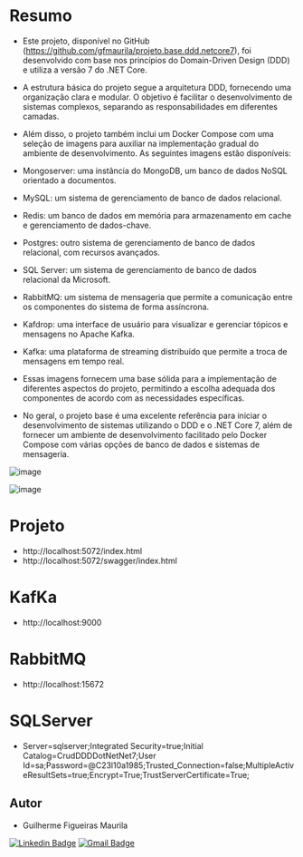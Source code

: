 # Resumo  
- Este projeto, disponível no GitHub (https://github.com/gfmaurila/projeto.base.ddd.netcore7), foi desenvolvido com base nos princípios do Domain-Driven Design (DDD) e utiliza a versão 7 do .NET Core.
- A estrutura básica do projeto segue a arquitetura DDD, fornecendo uma organização clara e modular. O objetivo é facilitar o desenvolvimento de sistemas complexos, separando as responsabilidades em diferentes camadas.
- Além disso, o projeto também inclui um Docker Compose com uma seleção de imagens para auxiliar na implementação gradual do ambiente de desenvolvimento. As seguintes imagens estão disponíveis:


- Mongoserver: uma instância do MongoDB, um banco de dados NoSQL orientado a documentos.
- MySQL: um sistema de gerenciamento de banco de dados relacional.
- Redis: um banco de dados em memória para armazenamento em cache e gerenciamento de dados-chave.
- Postgres: outro sistema de gerenciamento de banco de dados relacional, com recursos avançados.
- SQL Server: um sistema de gerenciamento de banco de dados relacional da Microsoft.
- RabbitMQ: um sistema de mensageria que permite a comunicação entre os componentes do sistema de forma assíncrona.
- Kafdrop: uma interface de usuário para visualizar e gerenciar tópicos e mensagens no Apache Kafka.
- Kafka: uma plataforma de streaming distribuído que permite a troca de mensagens em tempo real.
- Essas imagens fornecem uma base sólida para a implementação de diferentes aspectos do projeto, permitindo a escolha adequada dos componentes de acordo com as necessidades específicas.

- No geral, o projeto base é uma excelente referência para iniciar o desenvolvimento de sistemas utilizando o DDD e o .NET Core 7, além de fornecer um ambiente de desenvolvimento facilitado pelo Docker Compose com várias opções de banco de dados e sistemas de mensageria.


![image](https://github.com/gfmaurila/projeto.base.ddd.netcore7/assets/5544035/241fb1b1-3d86-4bf1-b531-a2c5a502a366)


![image](https://github.com/gfmaurila/projeto.base.ddd.netcore7/assets/5544035/27b06b21-e96f-4c61-92b2-dcbd96225b44)


# Projeto 
- http://localhost:5072/index.html
- http://localhost:5072/swagger/index.html

# KafKa
- http://localhost:9000

# RabbitMQ
- http://localhost:15672

# SQLServer
- Server=sqlserver;Integrated Security=true;Initial Catalog=CrudDDDDotNetNet7;User Id=sa;Password=@C23l10a1985;Trusted_Connection=false;MultipleActiveResultSets=true;Encrypt=True;TrustServerCertificate=True;





## Autor

- Guilherme Figueiras Maurila
 
[![Linkedin Badge](https://img.shields.io/badge/-Guilherme_Figueiras_Maurila-blue?style=flat-square&logo=Linkedin&logoColor=white&link=https://www.linkedin.com/in/guilherme-maurila-58250026/)](https://www.linkedin.com/in/guilherme-maurila-58250026/)
[![Gmail Badge](https://img.shields.io/badge/-gfmaurila@gmail.com-c14438?style=flat-square&logo=Gmail&logoColor=white&link=mailto:gfmaurila@gmail.com)](mailto:gfmaurila@gmail.com)
